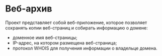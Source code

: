 # Веб-архив
Проект представляет собой веб-приложение, которое позволяет сохранять копии веб-страниц и собирать информацию о домене:
- доменное имя веб-страницы;
- IP-адрес, на котором размещена веб-страница;
- протокол WHOIS для получения информации о владельце домена.
